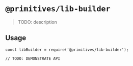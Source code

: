 # `@primitives/lib-builder`

> TODO: description

## Usage

```
const libBuilder = require('@primitives/lib-builder');

// TODO: DEMONSTRATE API
```
